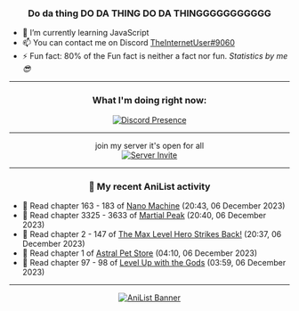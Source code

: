 <div align="center">

### Do da thing DO DA THING DO DA THINGGGGGGGGGGG
</div>

- 🌱 I’m currently learning JavaScript
- 📫 You can contact me on Discord [TheInternetUser#9060](https://discord.com/users/534117072796385300)
- ⚡ Fun fact: 80% of the Fun fact is neither a fact nor fun. _Statistics by me 😎_
<hr>

<div align="center">

### What I'm doing right now:
[![Discord Presence](https://lanyard.cnrad.dev/api/534117072796385300)](https://discord.com/users/534117072796385300)
<hr>

join my server it's open for all <br>
[![Server Invite](https://invidget.switchblade.xyz/bfYgVHxrSs)](https://discord.gg/bfYgVHxrSs)

<hr>
  
### 🌸 My recent AniList activity

</div>

<!-- ANILIST_ACTIVITY:start -->

-   📖 Read chapter 163 - 183 of [Nano Machine](https://anilist.co/manga/120980) (20:43, 06 December 2023)
-   📖 Read chapter 3325 - 3633 of [Martial Peak](https://anilist.co/manga/104494) (20:40, 06 December 2023)
-   📖 Read chapter 2 - 147 of [The Max Level Hero Strikes Back!](https://anilist.co/manga/125636) (20:37, 06 December 2023)
-   📖 Read chapter 1 of [Astral Pet Store](https://anilist.co/manga/160143) (04:10, 06 December 2023)
-   📖 Read chapter 97 - 98 of [Level Up with the Gods](https://anilist.co/manga/138222) (03:59, 06 December 2023)

<!-- ANILIST_ACTIVITY:end -->
<hr>

<div align="center">

[![AniList Banner](https://img.anili.st/User/929966)](https://anilist.co/user/TheInternetUser)

<!-- ![Profile views](https://gpvc.arturio.dev/TheInternetUse7) Since 2023-01-09 -->
<br>


</div>

